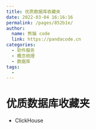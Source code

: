 ```yaml
---
title: 优质数据库收藏夹
date: 2022-03-04 16:16:16
permalink: /pages/852b1e/
author: 
  name: 熊猫 code
  link: https://pandacode.cn
categories: 
  - 软件服务
  - 概念梳理
  - 数据库
tags: 
  - 
---
```


# 优质数据库收藏夹

- ClickHouse

